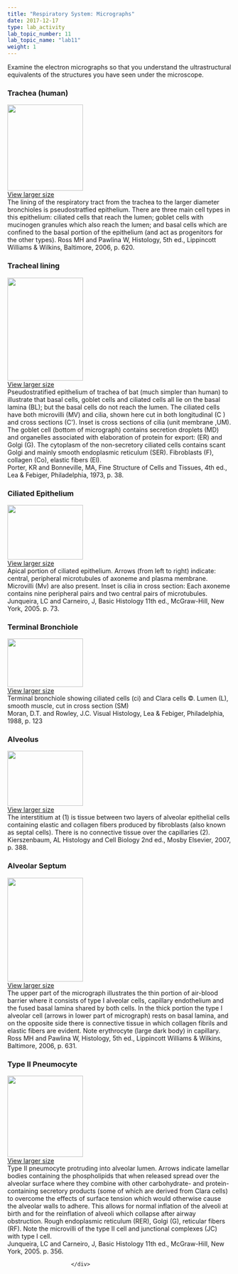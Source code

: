 ```yaml
---
title: "Respiratory System: Micrographs"
date: 2017-12-17
type: lab_activity
lab_topic_number: 11
lab_topic_name: "lab11"
weight: 1
---
```

<div class="entrybody">
						<p>Examine the electron micrographs so that you understand the ultrastructural equivalents of the structures you have seen under the microscope.</p>

<h3>Trachea (human) </h3>

<div class="slidepopup"><div class="thumbnail"> <a href="http://histologylab.ccnmtl.columbia.edu/assets_c/2009/07/13-1204.html" onclick="window.open('http://histologylab.ccnmtl.columbia.edu/assets_c/2009/07/13-1204.html', 'popup','width=810, height=750,scrollbars=1,resizable=1, toolbar=no,directories=no,location=no,menubar=no,status=no'); return false"> <img src="http://ccnmtl.columbia.edu/projects/histologylab/assets/images/13-thumb-170x194-1204.jpg" width="170" height="194" alt="" class="mt-image-left"> </a><br> <a href="http://histologylab.ccnmtl.columbia.edu/assets_c/2009/07/13-1204.html" onclick="window.open('http://histologylab.ccnmtl.columbia.edu/assets_c/2009/07/13-1204.html', 'popup','width=810, height=750,scrollbars=1,resizable=1, toolbar=no,directories=no,location=no,menubar=no,status=no'); return false">View larger size</a> </div><div class="slidetxt">The lining of the respiratory tract from the trachea to the larger diameter bronchioles is pseudostratfied epithelium. There are three main cell types in this epithelium: ciliated cells that reach the lumen; goblet cells with mucinogen granules which also reach the lumen; and basal cells which are confined to the basal portion of the epithelium (and act as progenitors for the other types). 
Ross MH and Pawlina W, Histology, 5th ed., Lippincott Williams &amp; Wilkins, Baltimore, 2006, p. 620. </div></div>

<h3>Tracheal lining</h3>

<div class="slidepopup"><div class="thumbnail"> <a href="http://histologylab.ccnmtl.columbia.edu/assets_c/2009/07/07-1186.html" onclick="window.open('http://histologylab.ccnmtl.columbia.edu/assets_c/2009/07/07-1186.html', 'popup','width=810, height=750,scrollbars=1,resizable=1, toolbar=no,directories=no,location=no,menubar=no,status=no'); return false"> <img src="http://ccnmtl.columbia.edu/projects/histologylab/assets/images/07-thumb-170x232-1186.jpg" width="170" height="232" alt="" class="mt-image-left"> </a><br> <a href="http://histologylab.ccnmtl.columbia.edu/assets_c/2009/07/07-1186.html" onclick="window.open('http://histologylab.ccnmtl.columbia.edu/assets_c/2009/07/07-1186.html', 'popup','width=810, height=750,scrollbars=1,resizable=1, toolbar=no,directories=no,location=no,menubar=no,status=no'); return false">View larger size</a> </div><div class="slidetxt">
Pseudostratified epithelium of trachea of bat (much simpler than human) to illustrate that basal cells, goblet cells and ciliated cells all lie on the basal lamina (BL); but the basal cells do not reach the lumen. The ciliated cells have both microvilli (MV) and cilia, shown here cut in both longitudinal (C ) and cross sections (C'). Inset is cross sections of cilia (unit membrane ,UM). The goblet cell (bottom of micrograph) contains secretion droplets (MD) and organelles associated with elaboration of protein for export: (ER) and Golgi (G). The cytoplasm of the non-secretory ciliated cells contains scant Golgi and mainly smooth endoplasmic reticulum (SER). Fibroblasts (F), collagen (Co), elastic fibers (El). <br>
Porter, KR and Bonneville, <span class="caps">MA,</span> Fine Structure of Cells and Tissues, 4th ed., Lea &amp; Febiger, Philadelphia, 1973, p. 38. </div></div>

<h3>Ciliated Epithelium  </h3>

<div class="slidepopup"><div class="thumbnail"> <a href="http://histologylab.ccnmtl.columbia.edu/assets_c/2009/07/08-1189.html" onclick="window.open('http://histologylab.ccnmtl.columbia.edu/assets_c/2009/07/08-1189.html', 'popup','width=810, height=750,scrollbars=1,resizable=1, toolbar=no,directories=no,location=no,menubar=no,status=no'); return false"> <img src="http://ccnmtl.columbia.edu/projects/histologylab/assets/images/08-thumb-170x123-1189.jpg" width="170" height="123" alt="" class="mt-image-left"> </a><br> <a href="http://histologylab.ccnmtl.columbia.edu/assets_c/2009/07/08-1189.html" onclick="window.open('http://histologylab.ccnmtl.columbia.edu/assets_c/2009/07/08-1189.html', 'popup','width=810, height=750,scrollbars=1,resizable=1, toolbar=no,directories=no,location=no,menubar=no,status=no'); return false">View larger size</a> </div><div class="slidetxt">
Apical portion of ciliated epithelium. Arrows (from left to right) indicate: central, peripheral microtubules of axoneme and plasma membrane. Microvilli (Mv) are also present. Inset is cilia in cross section: Each axoneme contains nine peripheral pairs and two central pairs of microtubules. <br>
Junqueira, LC and Carneiro, J, Basic Histology 11th ed., McGraw-Hill, New York, 2005. p. 73. </div></div>

<h3>Terminal Bronchiole </h3>

<div class="slidepopup"><div class="thumbnail"> <a href="http://histologylab.ccnmtl.columbia.edu/assets_c/2009/07/11-1198.html" onclick="window.open('http://histologylab.ccnmtl.columbia.edu/assets_c/2009/07/11-1198.html', 'popup','width=810, height=750,scrollbars=1,resizable=1, toolbar=no,directories=no,location=no,menubar=no,status=no'); return false"> <img src="http://ccnmtl.columbia.edu/projects/histologylab/assets/images/11-thumb-170x109-1198.jpg" width="170" height="109" alt="" class="mt-image-left"> </a><br> <a href="http://histologylab.ccnmtl.columbia.edu/assets_c/2009/07/11-1198.html" onclick="window.open('http://histologylab.ccnmtl.columbia.edu/assets_c/2009/07/11-1198.html', 'popup','width=810, height=750,scrollbars=1,resizable=1, toolbar=no,directories=no,location=no,menubar=no,status=no'); return false">View larger size</a> </div><div class="slidetxt">
Terminal bronchiole showing ciliated cells (ci) and Clara cells ©. Lumen (L), smooth muscle, cut in cross section (SM) <br>
Moran, <span class="caps">D.T. </span>and Rowley, <span class="caps">J.C.</span> Visual Histology, Lea &amp; Febiger, Philadelphia, 1988, p. 123 </div></div>

<h3>Alveolus </h3>

<div class="slidepopup"><div class="thumbnail"> <a href="http://histologylab.ccnmtl.columbia.edu/assets_c/2009/07/37-1282.html" onclick="window.open('http://histologylab.ccnmtl.columbia.edu/assets_c/2009/07/37-1282.html', 'popup','width=810, height=750,scrollbars=1,resizable=1, toolbar=no,directories=no,location=no,menubar=no,status=no'); return false"> <img src="http://ccnmtl.columbia.edu/projects/histologylab/assets/images/37-thumb-170x124-1282.jpg" width="170" height="124" alt="" class="mt-image-left"> </a><br> <a href="http://histologylab.ccnmtl.columbia.edu/assets_c/2009/07/37-1282.html" onclick="window.open('http://histologylab.ccnmtl.columbia.edu/assets_c/2009/07/37-1282.html', 'popup','width=810, height=750,scrollbars=1,resizable=1, toolbar=no,directories=no,location=no,menubar=no,status=no'); return false">View larger size</a> </div><div class="slidetxt">
The interstitium at (1) is tissue between two layers of alveolar epithelial cells containing elastic and collagen fibers produced by fibroblasts (also known as septal cells). There is no connective tissue over the capillaries (2). Kierszenbaum, AL Histology and Cell Biology 2nd ed., Mosby Elsevier, 2007, p. 388. </div></div>

<h3>Alveolar Septum  </h3>

<div class="slidepopup"><div class="thumbnail"> <a href="http://histologylab.ccnmtl.columbia.edu/assets_c/2009/07/38-1285.html" onclick="window.open('http://histologylab.ccnmtl.columbia.edu/assets_c/2009/07/38-1285.html', 'popup','width=810, height=750,scrollbars=1,resizable=1, toolbar=no,directories=no,location=no,menubar=no,status=no'); return false"> <img src="http://ccnmtl.columbia.edu/projects/histologylab/assets/images/38-thumb-170x234-1285.jpg" width="170" height="234" alt="" class="mt-image-left"> </a><br> <a href="http://histologylab.ccnmtl.columbia.edu/assets_c/2009/07/38-1285.html" onclick="window.open('http://histologylab.ccnmtl.columbia.edu/assets_c/2009/07/38-1285.html', 'popup','width=810, height=750,scrollbars=1,resizable=1, toolbar=no,directories=no,location=no,menubar=no,status=no'); return false">View larger size</a> </div><div class="slidetxt">
The upper part of the micrograph illustrates the thin portion of air-blood barrier where it consists of type I alveolar cells, capillary endothelium and the fused basal lamina shared by both cells. In the thick portion the type I alveolar cell (arrows in lower part of micrograph) rests on basal lamina, and on the opposite side there is connective tissue in which collagen fibrils and elastic fibers are evident. Note erythrocyte (large dark body) in capillary. Ross MH and Pawlina W, Histology, 5th ed., Lippincott Williams &amp; Wilkins, Baltimore, 2006, p. 631. </div></div>

<h3>Type II Pneumocyte  </h3>

<div class="slidepopup"><div class="thumbnail"> <a href="http://histologylab.ccnmtl.columbia.edu/assets_c/2009/07/39-1288.html" onclick="window.open('http://histologylab.ccnmtl.columbia.edu/assets_c/2009/07/39-1288.html', 'popup','width=810, height=750,scrollbars=1,resizable=1, toolbar=no,directories=no,location=no,menubar=no,status=no'); return false"> <img src="http://ccnmtl.columbia.edu/projects/histologylab/assets/images/39-thumb-170x183-1288.jpg" width="170" height="183" alt="" class="mt-image-left"> </a><br> <a href="http://histologylab.ccnmtl.columbia.edu/assets_c/2009/07/39-1288.html" onclick="window.open('http://histologylab.ccnmtl.columbia.edu/assets_c/2009/07/39-1288.html', 'popup','width=810, height=750,scrollbars=1,resizable=1, toolbar=no,directories=no,location=no,menubar=no,status=no'); return false">View larger size</a> </div><div class="slidetxt">
Type II pneumocyte protruding into alveolar lumen. Arrows indicate lamellar bodies containing the phospholipids that when released spread over the alveolar surface where they combine with other carbohydrate- and protein-containing secretory products (some of which are derived from Clara cells) to overcome the effects of surface tension which would otherwise cause the alveolar walls to adhere. This allows for normal inflation of the alveoli at birth and for the reinflation of alveoli which collapse after airway obstruction. Rough endoplasmic reticulum (RER), Golgi (G), reticular fibers (RF). Note the microvilli of the type II cell and junctional complexes (JC) with type I cell. <br>
Junqueira, LC and Carneiro, J, Basic Histology 11th ed., McGraw-Hill, New York, 2005. p. 356. </div></div>
						
						
						</div>
